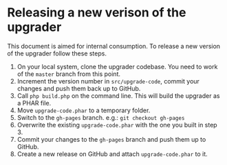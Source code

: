 # Releasing a new verison of the upgrader

This document is aimed for internal consumption. To release a new version of the upgrader follow these steps.

1. On your local system, clone the upgrader codebase. You need to work of the `master` branch from this point.
2. Increment the version number in `src/upgrade-code`, commit your changes and push them back up to GitHub.
3. Call `php build.php` on the command line. This will build the upgrader as a PHAR file. 
4. Move `upgrade-code.phar` to a temporary folder.
5. Switch to the `gh-pages` branch. e.g.: `git checkout gh-pages`
6. Overwrite the existing `upgrade-code.phar` with the one you built in step 3.
7. Commit your changes to the `gh-pages` branch and push them up to GitHub. 
8. Create a new release on GitHub and attach `upgrade-code.phar` to it.
